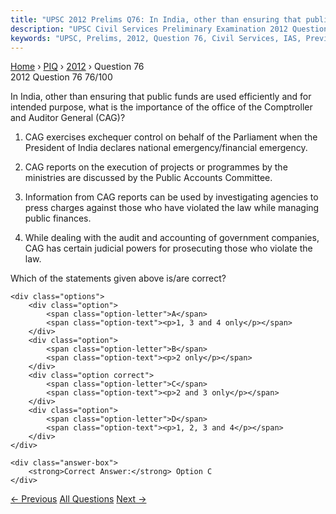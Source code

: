 ```yaml
---
title: "UPSC 2012 Prelims Q76: In India, other than ensuring that public funds are used eff..."
description: "UPSC Civil Services Preliminary Examination 2012 Question 76 with options and answer"
keywords: "UPSC, Prelims, 2012, Question 76, Civil Services, IAS, Previous Year Questions"
---
```


<nav class="breadcrumb">
    <a href="../../">Home</a>
    <span>›</span>
    <a href="../">PIQ</a>
    <span>›</span>
    <a href="./">2012</a>
    <span>›</span>
    <span>Question 76</span>
</nav>

<div class="question-header">
    <div class="question-meta">
        <span class="year-badge">2012</span>
        <span class="question-number">Question 76</span>
        <span class="progress">76/100</span>
    </div>
    <div class="progress-bar">
        <div class="progress-fill" style="width: 76.0%"></div>
    </div>
</div>

<div class="question-content">
    <div class="question-text">
        <p>In India, other than ensuring that public funds are used efficiently and for intended purpose, what is the importance of the office of the Comptroller and Auditor General (CAG)? </p>
<ol>
<li>
<p>CAG exercises exchequer control on behalf of the Parliament when the President of India declares national emergency/financial emergency.</p>
</li>
<li>
<p>CAG reports on the execution of projects or programmes by the ministries are discussed by the Public Accounts Committee.</p>
</li>
<li>
<p>Information from CAG reports can be used by investigating agencies to press charges against those who have violated the law while managing public finances.</p>
</li>
<li>
<p>While dealing with the audit and accounting of government companies, CAG has certain judicial powers for prosecuting those who violate the law.</p>
</li>
</ol>
<p>Which of the statements given above is/are correct?</p>
    </div>
    
    <div class="options">
        <div class="option">
            <span class="option-letter">A</span>
            <span class="option-text"><p>1, 3 and 4 only</p></span>
        </div>
        <div class="option">
            <span class="option-letter">B</span>
            <span class="option-text"><p>2 only</p></span>
        </div>
        <div class="option correct">
            <span class="option-letter">C</span>
            <span class="option-text"><p>2 and 3 only</p></span>
        </div>
        <div class="option">
            <span class="option-letter">D</span>
            <span class="option-text"><p>1, 2, 3 and 4</p></span>
        </div>
    </div>

    <div class="answer-box">
        <strong>Correct Answer:</strong> Option C
    </div>
</div>

<div class="question-nav">
    <a href="../q075-the-acdification-of-oceans-is-increasing-why-is-th/" class="nav-btn prev">← Previous</a>
    <a href="../" class="nav-btn center">All Questions</a>
    <a href="../q077-the-endeavour-of-janani-suraksha-yojana-programme/" class="nav-btn next">Next →</a>
</div>
